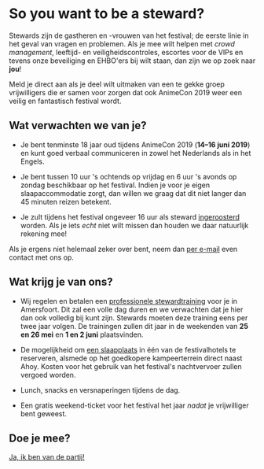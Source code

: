 # So you want to be a steward?

Stewards zijn de gastheren en -vrouwen van het festival; de eerste linie in het geval van vragen en
problemen. Als je mee wilt helpen met _crowd management_, leeftijd- en veiligheidscontroles, escortes
voor de VIPs en tevens onze beveiliging en EHBO'ers bij wilt staan, dan zijn we op zoek naar **jou**!

Meld je direct aan als je deel wilt uitmaken van een te gekke groep vrijwilligers die er samen voor
zorgen dat ook AnimeCon 2019 weer een veilig en fantastisch festival wordt.

## Wat verwachten we van je?

  * Je bent tenminste 18 jaar oud tijdens AnimeCon 2019 (**14–16 juni 2019**) en kunt goed verbaal
    communiceren in zowel het Nederlands als in het Engels.

  * Je bent tussen 10 uur 's ochtends op vrijdag en 6 uur 's avonds op zondag beschikbaar op het
    festival. Indien je voor je eigen slaapaccommodatie zorgt, dan willen we graag dat dit niet
    langer dan 45 minuten reizen betekent.

  * Je zult tijdens het festival ongeveer 16 uur als steward [ingeroosterd](rooster.html) worden.
    Als je iets _echt_ niet wilt missen dan houden we daar natuurlijk rekening mee!

Als je ergens niet helemaal zeker over bent, neem dan [per e-mail](mailto:security@animecon.nl) even
contact met ons op.

## Wat krijg je van ons?

  * Wij regelen en betalen een [professionele stewardtraining](training.html) voor je in Amersfoort.
    Dit zal een volle dag duren en we verwachten dat je hier dan ook volledig bij kunt zijn. Stewards
    moeten deze training eens per twee jaar volgen. De trainingen zullen dit jaar in de weekenden
    van **25 en 26 mei** en **1 en 2 juni** plaatsvinden.

  * De mogelijkheid om [een slaapplaats](hotel.html) in één van de festivalhotels te reserveren,
    alsmede op het goedkopere kampeerterrein direct naast Ahoy. Kosten voor het gebruik van het
    festival's nachtvervoer zullen vergoed worden.

  * Lunch, snacks en versnaperingen tijdens de dag.

  * Een gratis weekend-ticket voor het festival het jaar _nadat_ je vrijwilliger bent geweest.

## Doe je mee?

[Ja, ik ben van de partij!](registratie.html)
